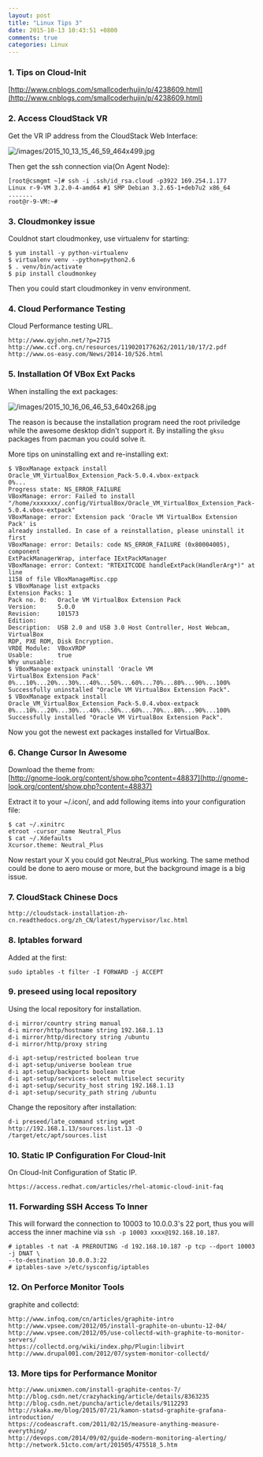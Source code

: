```yaml
---
layout: post
title: "Linux Tips 3"
date: 2015-10-13 10:43:51 +0800
comments: true
categories: Linux
---
```

### 1. Tips on Cloud-Init

[http://www.cnblogs.com/smallcoderhujin/p/4238609.html](http://www.cnblogs.com/smallcoderhujin/p/4238609.html)   

### 2. Access CloudStack VR
Get the VR IP address from the CloudStack Web Interface:    

![/images/2015_10_13_15_46_59_464x499.jpg](/images/2015_10_13_15_46_59_464x499.jpg)   

Then get the ssh connection via(On Agent Node):    

```
[root@csmgmt ~]# ssh -i .ssh/id_rsa.cloud -p3922 169.254.1.177  
Linux r-9-VM 3.2.0-4-amd64 #1 SMP Debian 3.2.65-1+deb7u2 x86_64
.......
root@r-9-VM:~#
```

### 3. Cloudmonkey issue
Couldnot start cloudmonkey, use virtualenv for starting:    

```
$ yum install -y python-virtualenv
$ virtualenv venv --python=python2.6
$ . venv/bin/activate
$ pip install cloudmonkey
```
Then you could start cloudmonkey in venv environment.   

### 4. Cloud Performance Testing
Cloud Performance testing URL.   

```
http://www.qyjohn.net/?p=2715
http://www.ccf.org.cn/resources/1190201776262/2011/10/17/2.pdf
http://www.os-easy.com/News/2014-10/526.html
```

### 5. Installation Of VBox Ext Packs
When installing the ext packages:   

![/images/2015_10_16_06_46_53_640x268.jpg](/images/2015_10_16_06_46_53_640x268.jpg)   

The reason is because the installation program need the root priviledge while
the awesome desktop didn't support it. By installing the `gksu` packages from
pacman you could solve it.    

More tips on uninstalling ext and re-installing ext:    

```
$ VBoxManage extpack install
Oracle_VM_VirtualBox_Extension_Pack-5.0.4.vbox-extpack 
0%...
Progress state: NS_ERROR_FAILURE
VBoxManage: error: Failed to install
"/home/xxxxxxx/.config/VirtualBox/Oracle_VM_VirtualBox_Extension_Pack-5.0.4.vbox-extpack"
VBoxManage: error: Extension pack 'Oracle VM VirtualBox Extension Pack' is
already installed. In case of a reinstallation, please uninstall it first
VBoxManage: error: Details: code NS_ERROR_FAILURE (0x80004005), component
ExtPackManagerWrap, interface IExtPackManager
VBoxManage: error: Context: "RTEXITCODE handleExtPack(HandlerArg*)" at line
1158 of file VBoxManageMisc.cpp
$ VBoxManage list extpacks
Extension Packs: 1
Pack no. 0:   Oracle VM VirtualBox Extension Pack
Version:      5.0.0
Revision:     101573
Edition:      
Description:  USB 2.0 and USB 3.0 Host Controller, Host Webcam, VirtualBox
RDP, PXE ROM, Disk Encryption.
VRDE Module:  VBoxVRDP
Usable:       true 
Why unusable: 
$ VBoxManage extpack uninstall 'Oracle VM
VirtualBox Extension Pack'
0%...10%...20%...30%...40%...50%...60%...70%...80%...90%...100%
Successfully uninstalled "Oracle VM VirtualBox Extension Pack".
$ VBoxManage extpack install
Oracle_VM_VirtualBox_Extension_Pack-5.0.4.vbox-extpack
0%...10%...20%...30%...40%...50%...60%...70%...80%...90%...100%
Successfully installed "Oracle VM VirtualBox Extension Pack".
```

Now you got the newest ext packages installed for VirtualBox.    

### 6. Change Cursor In Awesome
Download the theme from:    
[http://gnome-look.org/content/show.php?content=48837](http://gnome-look.org/content/show.php?content=48837)   

Extract it to your ~/.icon/, and add following items into your configuration
file:    

```
$ cat ~/.xinitrc
etroot -cursor_name Neutral_Plus
$ cat ~/.Xdefaults
Xcursor.theme: Neutral_Plus
```

Now restart your X you could got Neutral_Plus working. The same method could
be done to aero mouse or more, but the background image is a big issue.      

### 7. CloudStack Chinese Docs

```
http://cloudstack-installation-zh-cn.readthedocs.org/zh_CN/latest/hypervisor/lxc.html
```

### 8. Iptables forward
Added at the first:    

```
sudo iptables -t filter -I FORWARD -j ACCEPT
```

### 9. preseed using local repository
Using the local repository for installation.    

```
d-i mirror/country string manual
d-i mirror/http/hostname string 192.168.1.13
d-i mirror/http/directory string /ubuntu
d-i mirror/http/proxy string

d-i apt-setup/restricted boolean true
d-i apt-setup/universe boolean true
d-i apt-setup/backports boolean true
d-i apt-setup/services-select multiselect security
d-i apt-setup/security_host string 192.168.1.13
d-i apt-setup/security_path string /ubuntu
```

Change the repository after installation:    

```
d-i preseed/late_command string wget http://192.168.1.13/sources.list.13 -O
/target/etc/apt/sources.list
```


### 10. Static IP Configuration For Cloud-Init
On Cloud-Init Configuration of Static IP.    

```
https://access.redhat.com/articles/rhel-atomic-cloud-init-faq
```

### 11. Forwarding SSH Access To Inner
This will forward the connection to 10003 to 10.0.0.3's 22 port, thus you will access
the inner machine via `ssh -p 10003 xxxx@192.168.10.187`.   

```
# iptables -t nat -A PREROUTING -d 192.168.10.187 -p tcp --dport 10003 -j DNAT \
--to-destination 10.0.0.3:22
# iptables-save >/etc/sysconfig/iptables
```

### 12. On Perforce Monitor Tools
graphite and collectd:    

```
http://www.infoq.com/cn/articles/graphite-intro
http://www.vpsee.com/2012/05/install-graphite-on-ubuntu-12-04/
http://www.vpsee.com/2012/05/use-collectd-with-graphite-to-monitor-servers/
https://collectd.org/wiki/index.php/Plugin:libvirt
http://www.drupal001.com/2012/07/system-monitor-collectd/

```

### 13. More tips for Performance Monitor

```
http://www.unixmen.com/install-graphite-centos-7/
http://blog.csdn.net/crazyhacking/article/details/8363235
http://blog.csdn.net/puncha/article/details/9112293
http://skaka.me/blog/2015/07/21/kamon-statsd-graphite-grafana-introduction/
https://codeascraft.com/2011/02/15/measure-anything-measure-everything/
http://devops.com/2014/09/02/guide-modern-monitoring-alerting/
http://network.51cto.com/art/201505/475518_5.htm
```
